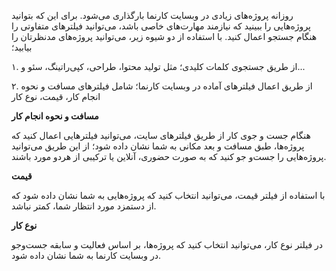 روزانه پروژه‌های زیادی در وبسایت کارنما بارگذاری می‌شود. برای این که بتوانید پروژه‌هایی را ببینید که نیازمند مهارت‌های خاصی باشد، می‌توانید فیلتر‌های متفاوتی را هنگام جستجو اعمال کنید. با استفاده از دو شیوه زیر، می‌توانید پروژه‌های مدنظرتان را بیابید؛

۱. از طریق جستجوی کلمات کلیدی؛ مثل تولید محتوا، طراحی، کپی‌راتینگ، سئو و...

۲. از طریق اعمال فیلترهای آماده در وبسایت کارنما؛ شامل فیلتر‌های مسافت و نحوه انجام کار، قیمت، نوع کار

**مسافت و نحوه انجام کار**

هنگام جست و جوی کار از طریق فیلتر‌های سایت، می‌توانید فیلترهایی اعمال کنید که پروژه‌ها، طبق مسافت و بعد مکانی به شما نشان داده شود؛ از این طریق می‌توانید پروژه‌هایی را جست‌و جو کنید که به صورت حضوری، آنلاین یا ترکیبی از هردو مورد باشند‌.

**قیمت**

با استفاده از فیلتر قیمت، می‌توانید انتخاب کنید که پروژه‌هایی به شما نشان داده شود که از دستمزد مورد انتظار شما، کمتر نباشد.

**نوع کار**

در فیلتر نوع کار، می‌توانید انتخاب کنید که پروژه‌ها، بر اساس فعالیت و سابقه جست‌وجو در وبسایت کارنما به شما نشان داده شود.